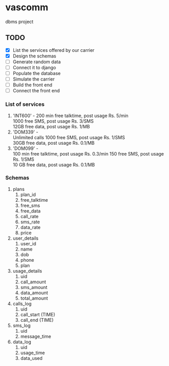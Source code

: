 # vascomm
dbms project

## TODO
- [x] List the services offered by our carrier
- [x] Design the schemas
- [ ] Generate random data
- [ ] Connect it to django
- [ ] Populate the database
- [ ] Simulate the carrier
- [ ] Build the front end
- [ ] Connect the front end

### List of services
1. 'INT600' - 
    200 min free talktime, post usage Rs. 5/min  
    1000 free SMS, post usage Rs. 3/SMS  
    12GB free data, post usage Rs. 1/MB  
1. 'DOM339' -  
    Unlimited calls
    1000 free SMS, post usage Rs. 1/SMS  
    30GB free data, post usage Rs. 0.1/MB  
1. 'DOM099' -  
    100 min free talktime, post usage Rs. 0.3/min
    150 free SMS, post usage Rs. 1/SMS  
    10 GB free data, post usage Rs. 0.1/MB  

### Schemas
1. plans  
   1. plan_id  
   1. free_talktime
   1. free_sms
   1. free_data
   1. call_rate
   1. sms_rate
   1. data_rate
   1. price
1. user_details 
   1. user_id
   1. name
   1. dob
   1. phone
   1. plan
1. usage_details  
   1. uid
   1. call_amount
   1. sms_amount
   1. data_amount
   1. total_amount
1. calls_log  
   1. uid
   1. call_start (TIME)
   1. call_end (TIME)
1. sms_log  
   1. uid
   1. message_time
1. data_log  
   1. uid
   1. usage_time
   1. data_used
